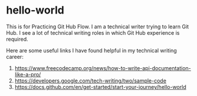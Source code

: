 # hello-world
This is for Practicing Git Hub Flow.
I am a technical writer trying to learn Git Hub. I see a lot of technical writing roles in which Git Hub experience is required.

Here are some useful links I have found helpful in my technical writing career:

1.  https://www.freecodecamp.org/news/how-to-write-api-documentation-like-a-pro/
2.  https://developers.google.com/tech-writing/two/sample-code
3.  https://docs.github.com/en/get-started/start-your-journey/hello-world
